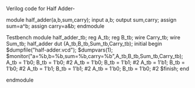 Verilog code for Half Adder-

module half_adder(a,b,sum,carry);
  input a,b;
  output sum,carry;
  assign sum=a^b;
  assign carry=a&b;
endmodule

Testbench
module half_adder_tb;
reg A_tb;
reg B_tb;
wire Carry_tb;
wire Sum_tb;
  half_adder dut (A_tb,B_tb,Sum_tb,Carry_tb);
initial 
  begin
    $dumpfile("half-adder.vcd");
    $dumpvars(1);
    $monitor("a=%b,b=%b,sum=%b,carry=%b",A_tb,B_tb,Sum_tb,Carry_tb);
   A_tb = 1'b0; B_tb = 1'b0;
   #2    A_tb = 1'b0; B_tb = 1'b1;
   #2 A_tb = 1'b1; B_tb = 1'b0;
   #2 A_tb = 1'b1; B_tb = 1'b1;
   #2 A_tb = 1'b0; B_tb = 1'b0;
   #2 $finish;
end





endmodule
